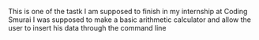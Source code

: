 This is one of the tastk I am supposed to finish in my internship at Coding Smurai
I was supposed to make a basic arithmetic calculator and allow the user to insert his data through the command line
